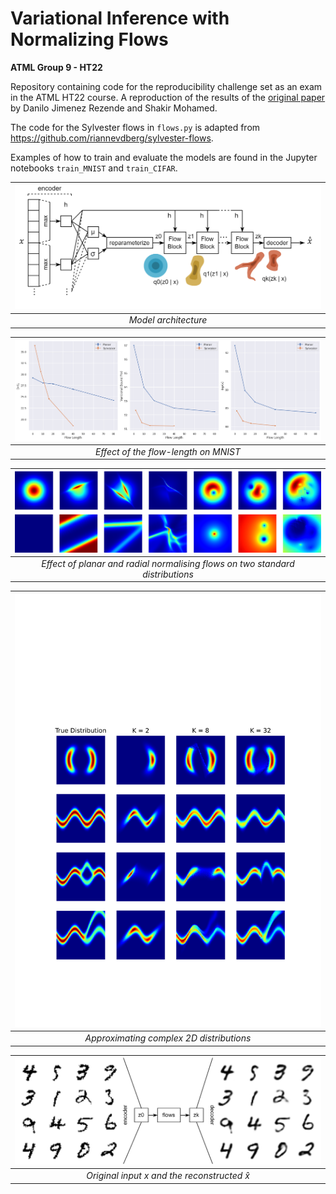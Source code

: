 # Variational Inference with Normalizing Flows 

**ATML Group 9 - HT22**

Repository containing code for the reproducibility challenge set as an exam in the ATML HT22 course. A reproduction of the results of the [original paper](https://arxiv.org/abs/1505.05770) by Danilo Jimenez Rezende and Shakir Mohamed. 

The code for the Sylvester flows in `flows.py` is adapted from https://github.com/riannevdberg/sylvester-flows.

Examples of how to train and evaluate the models are found in the Jupyter notebooks `train_MNIST` and `train_CIFAR`.


|![Model architecture](images/arch/architecture.png)
|:--:| 
| *Model architecture* |




|![Comparasion Flows Impact at differnt flow Length](images/comparison_g.png)
|:--:| 
| *Effect of the flow-length on MNIST* |

| ![Visualising the impact of applying Normilising Flows](images/figure_1/full.png)
|:--:| 
| *Effect of planar and radial normalising flows on two standard distributions* |

| ![Flows ability to fit any complex distributions](images/figure_3/figure_3.svg)
|:--:| 
|*Approximating complex 2D distributions* |

| ![reconstructions of images through the flows](images/recon/recon.png)
|:--:| 
| *Original input ${x}$ and the reconstructed $\hat{x}$* |


